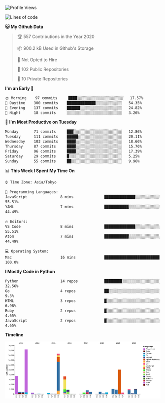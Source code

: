 <!--START_SECTION:waka-->
![Profile Views](http://img.shields.io/badge/Profile%20Views-0-blue)

![Lines of code](https://img.shields.io/badge/From%20Hello%20World%20I%27ve%20Written-1.6%20million%20lines%20of%20code-blue)

**🐱 My Github Data** 

> 🏆 557 Contributions in the Year 2020
 > 
> 📦 900.2 kB Used in Github's Storage 
 > 
> 🚫 Not Opted to Hire
 > 
> 📜 102 Public Repositories
 > 
> 🔑 10 Private Repositories 

**I'm an Early 🐤** 

```text
🌞 Morning    97 commits     ████░░░░░░░░░░░░░░░░░░░░░   17.57% 
🌆 Daytime    300 commits    █████████████░░░░░░░░░░░░   54.35% 
🌃 Evening    137 commits    ██████░░░░░░░░░░░░░░░░░░░   24.82% 
🌙 Night      18 commits     ░░░░░░░░░░░░░░░░░░░░░░░░░   3.26%

```
📅 **I'm Most Productive on Tuesday** 

```text
Monday       71 commits     ███░░░░░░░░░░░░░░░░░░░░░░   12.86% 
Tuesday      111 commits    █████░░░░░░░░░░░░░░░░░░░░   20.11% 
Wednesday    103 commits    ████░░░░░░░░░░░░░░░░░░░░░   18.66% 
Thursday     87 commits     ████░░░░░░░░░░░░░░░░░░░░░   15.76% 
Friday       96 commits     ████░░░░░░░░░░░░░░░░░░░░░   17.39% 
Saturday     29 commits     █░░░░░░░░░░░░░░░░░░░░░░░░   5.25% 
Sunday       55 commits     ██░░░░░░░░░░░░░░░░░░░░░░░   9.96%

```


📊 **This Week I Spent My Time On** 

```text
⌚︎ Time Zone: Asia/Tokyo

💬 Programming Languages: 
JavaScript               8 mins              ██████████████░░░░░░░░░░░   55.51% 
YAML                     7 mins              ███████████░░░░░░░░░░░░░░   44.49%

🔥 Editors: 
VS Code                  8 mins              ██████████████░░░░░░░░░░░   55.51% 
Atom                     7 mins              ███████████░░░░░░░░░░░░░░   44.49%

💻 Operating System: 
Mac                      16 mins             █████████████████████████   100.0%

```

**I Mostly Code in Python** 

```text
Python                   14 repos            ████████░░░░░░░░░░░░░░░░░   32.56% 
Go                       4 repos             ██░░░░░░░░░░░░░░░░░░░░░░░   9.3% 
HTML                     3 repos             █░░░░░░░░░░░░░░░░░░░░░░░░   6.98% 
Ruby                     2 repos             █░░░░░░░░░░░░░░░░░░░░░░░░   4.65% 
JavaScript               2 repos             █░░░░░░░░░░░░░░░░░░░░░░░░   4.65%

```


**Timeline**

![Chart not found](https://github.com/takuan-osho/takuan-osho/blob/master/charts/bar_graph.png) 


<!--END_SECTION:waka-->
